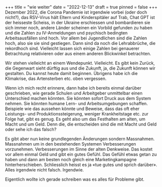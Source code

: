 +++
title = "wie weiter"
date = "2022-12-13"
draft = true
pinned = false
+++
Dezember 2022, die Corona Pandemie ist irgendwie vorbei (oder doch nicht?), das RSV-Virus hält Eltern und Kinderspitäler auf Trab, Chat GPT ist der heisseste Scheiss, in der Ukraine erschiessen und bombardieren sie sich immer noch, andere Länder scheinen ein Vorbild gefunden zu haben und die Zahlen zu IV-Anmeldungen und psychisch bedingten Arbeitsausfällen sind hoch. Vor allem bei Jugendlichen sind die Zahlen hoch, also sie sie sind gestiegen. Dann sind da noch die Lehrabbrüche, die rekordhoch sind. Vielleicht lassen sich einige Zahlen bei genauerer Betrachtung relativieren oder aus einem anderen Blickwinkel betrachten. 

Wir stehen vielleicht an einem Wendepunkt. Vielleicht. Es gibt kein Zurück, die Gegenwart sieht dürftig aus und die Zukunft, ja, die Zukunft können wir gestalten. Du kannst heute damit beginnen. Übrigens habe ich die Klimakrise, das Artensterben etc. oben vergessen. 

Wenn ich mich recht erinnere, dann habe ich bereits einmal darüber geschrieben, wie gerade Schulen und Arbeitgeber unmittelbar einen Unterschied machen könnten. Sie könnten sofort Druck aus dem System nehmen. Sie könnten humane Lern- und Arbeitsumgebungen schaffen. Beispiele wie das aussehen könnte und Beweise, dass das oft eher Leistungs- und Produktionssteigerung, weniger Krankheitstage etc. zur Folge hat, gibt es genug. Es geht also um das Festhalten am alten, um Macht und um Geld. Denn die, die entscheiden sind die mit Macht und Geld oder sehe ich das falsch? 

Es gibt aber nun keine grundlegenden Änderungen sondern Massnahmen. Massnahmen um in den bestehenden Systemen Verbesserungen vorzunehmen. Verbesserungen im Sinne der alten Denkweise. Das kostet vor allem einmal Geld und gibt ein gutes Gefühl. Das Gefühl etwas getan zu haben und dann am besten noch gleich eine Marketingkampagne hinterherschieben. Schliesslich heisst es ja «tue gutes und sprich darüber». Alles irgendwie nicht falsch. Irgendwie. 

Eigentlich wollte ich gerade schreiben was es alles für Probleme gibt.